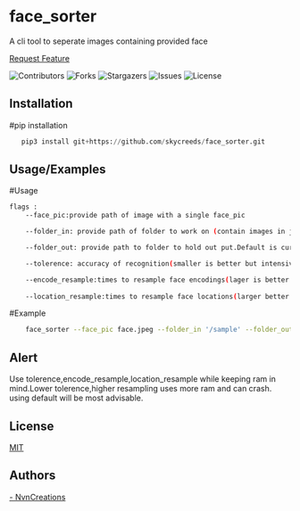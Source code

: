 # face_sorter

A cli tool to seperate images containing provided face 

 <a href="https://github.com/skycreeds/face_sorter/issues">Request Feature</a>
  </p>
</p>

![Contributors](https://img.shields.io/github/contributors/skycreeds/face_sorter?color=dark-green) ![Forks](https://img.shields.io/github/forks/skycreeds/face_sorter?style=social) ![Stargazers](https://img.shields.io/github/stars/skycreeds/face_sorter?style=social) ![Issues](https://img.shields.io/github/issues/skycreeds/face_sorter) ![License](https://img.shields.io/github/license/skycreeds/face_sorter) 



## Installation

#pip installation

```python
   pip3 install git+https://github.com/skycreeds/face_sorter.git
```

## Usage/Examples

#Usage
```bash
flags :
    --face_pic:provide path of image with a single face_pic

    --folder_in: provide path of folder to work on (contain images in jpg or png) default is current directory

    --folder_out: provide path to folder to hold out put.Default is current directory

    --tolerence: accuracy of recognition(smaller is better but intensive) range(0,1) 0.5 is best 

    --encode_resample:times to resample face encodings(lager is better but intensive) integer, default 1
    
    --location_resample:times to resample face locations(larger better but intensive) integer, default 1
```

#Example
```bash
    face_sorter --face_pic face.jpeg --folder_in '/sample' --folder_out 'out/' --tolerence 0.5 --encode_resample 2 --location_resample 2

```




## Alert


Use tolerence,encode_resample,location_resample while keeping ram in mind.Lower tolerence,higher resampling uses more ram and can crash.
using default will be most advisable.
## License

[MIT](https://choosealicense.com/licenses/mit/)


## Authors

[- NvnCreations](https://github.com/Nvncreations)

